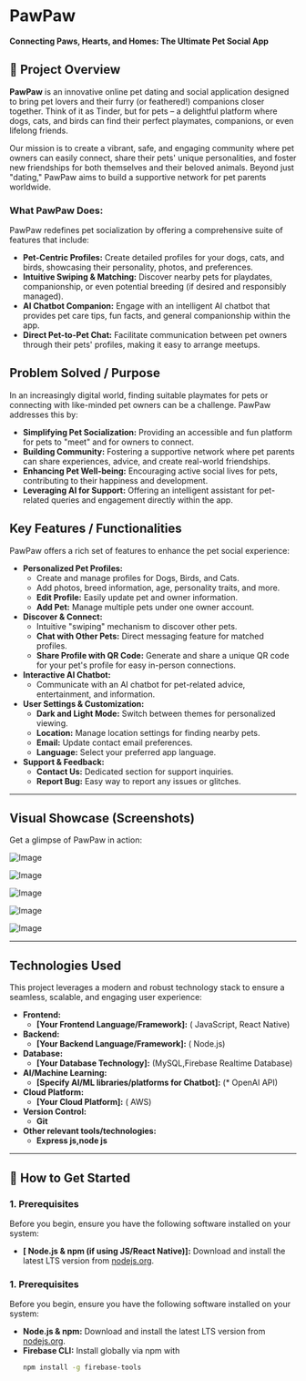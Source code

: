 # PawPaw

**Connecting Paws, Hearts, and Homes: The Ultimate Pet Social App**


## 🚀 Project Overview

**PawPaw** is an innovative online pet dating and social application designed to bring pet lovers and their furry (or feathered!) companions closer together. Think of it as Tinder, but for pets – a delightful platform where dogs, cats, and birds can find their perfect playmates, companions, or even lifelong friends.

Our mission is to create a vibrant, safe, and engaging community where pet owners can easily connect, share their pets' unique personalities, and foster new friendships for both themselves and their beloved animals. Beyond just "dating," PawPaw aims to build a supportive network for pet parents worldwide.

### What PawPaw Does:

PawPaw redefines pet socialization by offering a comprehensive suite of features that include:

* **Pet-Centric Profiles:** Create detailed profiles for your dogs, cats, and birds, showcasing their personality, photos, and preferences.
* **Intuitive Swiping & Matching:** Discover nearby pets for playdates, companionship, or even potential breeding (if desired and responsibly managed).
* **AI Chatbot Companion:** Engage with an intelligent AI chatbot that provides pet care tips, fun facts, and general companionship within the app.
* **Direct Pet-to-Pet Chat:** Facilitate communication between pet owners through their pets' profiles, making it easy to arrange meetups.



##  Problem Solved / Purpose

In an increasingly digital world, finding suitable playmates for pets or connecting with like-minded pet owners can be a challenge. PawPaw addresses this by:

* **Simplifying Pet Socialization:** Providing an accessible and fun platform for pets to "meet" and for owners to connect.
* **Building Community:** Fostering a supportive network where pet parents can share experiences, advice, and create real-world friendships.
* **Enhancing Pet Well-being:** Encouraging active social lives for pets, contributing to their happiness and development.
* **Leveraging AI for Support:** Offering an intelligent assistant for pet-related queries and engagement directly within the app.



##  Key Features / Functionalities

PawPaw offers a rich set of features to enhance the pet social experience:

* **Personalized Pet Profiles:**
    * Create and manage profiles for Dogs, Birds, and Cats.
    * Add photos, breed information, age, personality traits, and more.
    * **Edit Profile:** Easily update pet and owner information.
    * **Add Pet:** Manage multiple pets under one owner account.
* **Discover & Connect:**
    * Intuitive "swiping" mechanism to discover other pets.
    * **Chat with Other Pets:** Direct messaging feature for matched profiles.
    * **Share Profile with QR Code:** Generate and share a unique QR code for your pet's profile for easy in-person connections.
* **Interactive AI Chatbot:**
    * Communicate with an AI chatbot for pet-related advice, entertainment, and information.
* **User Settings & Customization:**
    * **Dark and Light Mode:** Switch between themes for personalized viewing.
    * **Location:** Manage location settings for finding nearby pets.
    * **Email:** Update contact email preferences.
    * **Language:** Select your preferred app language.
* **Support & Feedback:**
    * **Contact Us:** Dedicated section for support inquiries.
    * **Report Bug:** Easy way to report any issues or glitches.

---

##  Visual Showcase (Screenshots)

Get a glimpse of PawPaw in action:

![Image](https://github.com/user-attachments/assets/6d413769-8f18-4665-a7ce-b199dcf17c60)

![Image](https://github.com/user-attachments/assets/1a1d8ca1-58d4-4541-873c-04d453975643)

![Image](https://github.com/user-attachments/assets/a5ac35ca-8837-472f-acf2-9700cab1c56f)

![Image](https://github.com/user-attachments/assets/0827ce4c-c686-47e0-9d8c-20567daa9804)

![Image](https://github.com/user-attachments/assets/8d8aab97-876c-4c18-a739-f4be595897f4)

---

##  Technologies Used

This project leverages a modern and robust technology stack to ensure a seamless, scalable, and engaging user experience:

* **Frontend:**
    * **[Your Frontend Language/Framework]:** ( JavaScript, React Native)
* **Backend:**
    * **[Your Backend Language/Framework]:** ( Node.js)
* **Database:**
    * **[Your Database Technology]:** (MySQL,Firebase Realtime Database)
* **AI/Machine Learning:**
    * **[Specify AI/ML libraries/platforms for Chatbot]:** (* OpenAI API)
* **Cloud Platform:**
    * **[Your Cloud Platform]:** ( AWS)
* **Version Control:**
    * **Git**
* **Other relevant tools/technologies:**
    * **Express js,node js**

---

## 🚀 How to Get Started


### 1. Prerequisites

Before you begin, ensure you have the following software installed on your system:

* **[  Node.js & npm (if using JS/React Native)]:** Download and install the latest LTS version from [nodejs.org](https://nodejs.org/).

### 1. Prerequisites

Before you begin, ensure you have the following software installed on your system:

* **Node.js & npm:** Download and install the latest LTS version from [nodejs.org](https://nodejs.org/).  
* **Firebase CLI:** Install globally via npm with  
  ```bash
  npm install -g firebase-tools


